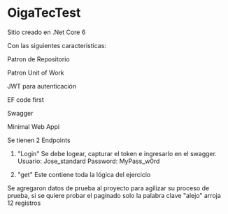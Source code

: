# OigaTecTest

Sitio creado en .Net Core 6

Con las siguientes caracteristicas:

Patron de Repositorio

Patron Unit of Work

JWT para autenticación

EF code first

Swagger

Minimal Web Appi


Se tienen 2 Endpoints

1. "Login"
Se debe logear, capturar el token e ingresarlo en el swagger.
Usuario: Jose_standard
Password: MyPass_w0rd

2. "get"
Este contiene toda la lógica del ejercicio

Se agregaron datos de prueba al proyecto para agilizar su proceso de prueba, si se quiere probar el paginado solo la palabra clave "alejo" arroja 12 registros
